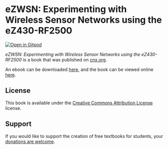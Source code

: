 # eZWSN: Experimenting with Wireless Sensor Networks using the eZ430-RF2500

[![Open in Gitpod](https://gitpod.io/button/open-in-gitpod.svg)](https://gitpod.io/from-referrer/)

_eZWSN: Experimenting with Wireless Sensor Networks using the eZ430-RF2500_ is a book that was published on [cnx.org](https://cnx.org/).

An ebook can be downloaded [here](https://github.com/cnx-user-books/cnxbook-ezwsn-experimenting-with-wireless-sensor-networks-using-the-ez430-rf2500/releases/latest), and the book can be viewed online [here](https://github.com/cnx-user-books/cnxbook-ezwsn-experimenting-with-wireless-sensor-networks-using-the-ez430-rf2500/releases/latest).

## License
This book is available under the [Creative Commons Attribution License](./LICENSE) license.

## Support
If you would like to support the creation of free textbooks for students, your [donations are welcome](https://riceconnect.rice.edu/donation/support-openstax-banner).
